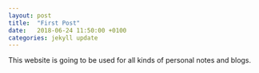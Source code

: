 ```yaml
---
layout: post
title:  "First Post"
date:   2018-06-24 11:50:00 +0100
categories: jekyll update
---
```


This website is going to be used for all kinds of personal notes and blogs.

